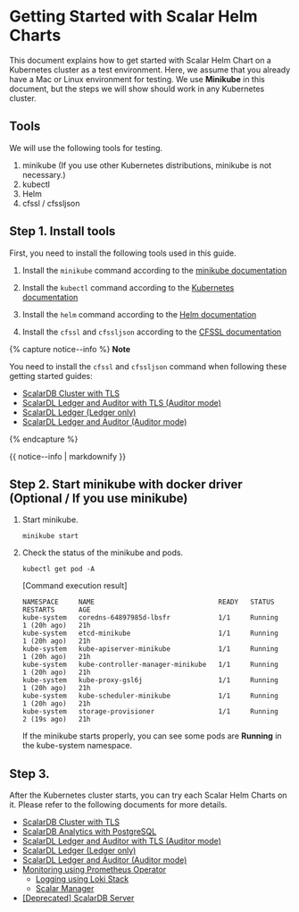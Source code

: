 # Getting Started with Scalar Helm Charts

This document explains how to get started with Scalar Helm Chart on a Kubernetes cluster as a test environment. Here, we assume that you already have a Mac or Linux environment for testing. We use **Minikube** in this document, but the steps we will show should work in any Kubernetes cluster.

## Tools

We will use the following tools for testing.  

1. minikube (If you use other Kubernetes distributions, minikube is not necessary.)
1. kubectl
1. Helm
1. cfssl / cfssljson

## Step 1. Install tools

First, you need to install the following tools used in this guide.

1. Install the `minikube` command according to the [minikube documentation](https://minikube.sigs.k8s.io/docs/start/)

1. Install the `kubectl` command according to the [Kubernetes documentation](https://kubernetes.io/docs/tasks/tools/install-kubectl-linux/)

1. Install the `helm` command according to the [Helm documentation](https://helm.sh/docs/intro/install/)

1. Install the `cfssl` and `cfssljson` according to the [CFSSL documentation](https://github.com/cloudflare/cfssl)

{% capture notice--info %}
**Note**

You need to install the `cfssl` and `cfssljson` command when following these getting started guides:

* [ScalarDB Cluster with TLS](getting-started-scalardb-cluster-tls.md)
* [ScalarDL Ledger and Auditor with TLS (Auditor mode)](getting-started-scalardl-auditor-tls.md)
* [ScalarDL Ledger (Ledger only)](getting-started-scalardl-ledger.md)
* [ScalarDL Ledger and Auditor (Auditor mode)](getting-started-scalardl-auditor.md)

{% endcapture %}

<div class="notice--info">{{ notice--info | markdownify }}</div>

## Step 2. Start minikube with docker driver (Optional / If you use minikube)

1. Start minikube.
   ```console
   minikube start
   ```

1. Check the status of the minikube and pods.
   ```console
   kubectl get pod -A
   ```
   [Command execution result]
   ```console
   NAMESPACE     NAME                               READY   STATUS    RESTARTS      AGE
   kube-system   coredns-64897985d-lbsfr            1/1     Running   1 (20h ago)   21h
   kube-system   etcd-minikube                      1/1     Running   1 (20h ago)   21h
   kube-system   kube-apiserver-minikube            1/1     Running   1 (20h ago)   21h
   kube-system   kube-controller-manager-minikube   1/1     Running   1 (20h ago)   21h
   kube-system   kube-proxy-gsl6j                   1/1     Running   1 (20h ago)   21h
   kube-system   kube-scheduler-minikube            1/1     Running   1 (20h ago)   21h
   kube-system   storage-provisioner                1/1     Running   2 (19s ago)   21h
   ```
   If the minikube starts properly, you can see some pods are **Running** in the kube-system namespace.

## Step 3. 

After the Kubernetes cluster starts, you can try each Scalar Helm Charts on it. Please refer to the following documents for more details.

* [ScalarDB Cluster with TLS](getting-started-scalardb-cluster-tls.md)
* [ScalarDB Analytics with PostgreSQL](getting-started-scalardb-analytics-postgresql.md)
* [ScalarDL Ledger and Auditor with TLS (Auditor mode)](getting-started-scalardl-auditor-tls.md)
* [ScalarDL Ledger (Ledger only)](getting-started-scalardl-ledger.md)
* [ScalarDL Ledger and Auditor (Auditor mode)](getting-started-scalardl-auditor.md)
* [Monitoring using Prometheus Operator](getting-started-monitoring.md)
  * [Logging using Loki Stack](getting-started-logging.md)
  * [Scalar Manager](getting-started-scalar-manager.md)
* [[Deprecated] ScalarDB Server](getting-started-scalardb.md)
